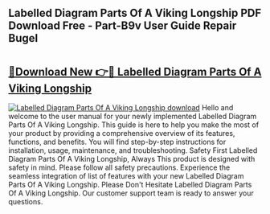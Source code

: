 ## Labelled Diagram Parts Of A Viking Longship PDF Download Free - Part-B9v User Guide Repair BugeI

# <h2><a href="http://dfiaw9f.blite.top/?on=Labelled+Diagram+Parts+Of+A+Viking+Longship">🔗Download New 👉🔴 Labelled Diagram Parts Of A Viking Longship</a></h2>

[![Labelled Diagram Parts Of A Viking Longship download](https://i.imgur.com/lujVjoI.png)](http://dfiaw9f.blite.top/?on=Labelled+Diagram+Parts+Of+A+Viking+Longship)
Hello and welcome to the user manual for your newly implemented Labelled Diagram Parts Of A Viking Longship. This guide is here to help you make the most of your product by providing a comprehensive overview of its features, functions, and benefits. You will find step-by-step instructions for installation, usage, maintenance, and troubleshooting. Safety First Labelled Diagram Parts Of A Viking Longship, Always This product is designed with safety in mind. Please follow all safety precautions. Experience the seamless integration of list of features with your new Labelled Diagram Parts Of A Viking Longship. Please Don't Hesitate Labelled Diagram Parts Of A Viking Longship. Our customer support team is ready to answer your questions.
